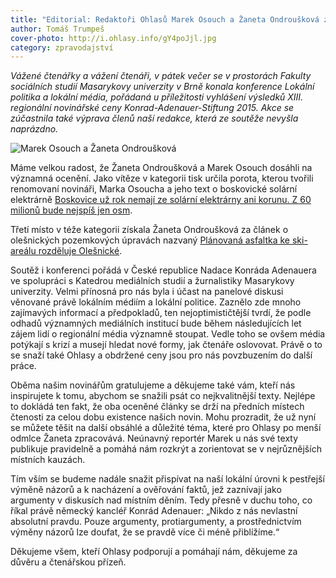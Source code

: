 ```yaml
---
title: "Editorial: Redaktoři Ohlasů Marek Osouch a Žaneta Ondroušková získali novinářské ceny"
author: Tomáš Trumpeš
cover-photo: http://i.ohlasy.info/gY4poJjl.jpg
category: zpravodajství
---
```


*Vážené čtenářky a vážení čtenáři, v pátek večer se v prostorách Fakulty sociálních studií Masarykovy univerzity v Brně konala konference Lokální politika a lokální média, pořádaná u příležitosti vyhlášení výsledků XIII. regionální novinářské ceny Konrad-Adenauer-Stiftung 2015. Akce se zúčastnila také výprava členů naší redakce, která ze soutěže nevyšla naprázdno.*

<img src="http://i.ohlasy.info/gY4poJj.jpg" alt="Marek Osouch a Žaneta Ondroušková" class="img-responsive img-popup" data-author="Tomáš Trumpeš">

Máme velkou radost, že Žaneta Ondroušková a Marek Osouch dosáhli na významná ocenění. Jako vítěze v kategorii tisk určila porota, kterou tvořili renomovaní novináři, Marka Osoucha a jeho text o boskovické solární elektrárně [Boskovice už rok nemají ze solární elektrárny ani korunu. Z 60 milionů bude nejspíš jen osm](/clanky/2015/04/solarni-elektrarna.html).

Třetí místo v téže kategorii získala Žaneta Ondroušková za článek o olešnických pozemkových úpravách nazvaný [Plánovaná asfaltka ke ski-areálu rozděluje Olešnické](/clanky/2015/03/olesnicka-asfaltka.html).

Soutěž i konferenci pořádá v České republice Nadace Konráda Adenauera ve spolupráci s Katedrou mediálních studií a žurnalistiky Masarykovy univerzity. Velmi přínosná pro nás byla i účast na panelové diskusi věnované právě lokálním médiím a lokální politice. Zaznělo zde mnoho zajímavých informací a předpokladů, ten nejoptimističtější tvrdí, že podle odhadů významných mediálních institucí bude během následujících let zájem lidí o regionální média významně stoupat. Vedle toho se ovšem média potýkají s krizí a musejí hledat nové formy, jak čtenáře oslovovat. Právě o to se snaží také Ohlasy a obdržené ceny jsou pro nás povzbuzením do další práce.

Oběma našim novinářům gratulujeme a děkujeme také vám, kteří nás inspirujete k tomu, abychom se snažili psát co nejkvalitnější texty. Nejlépe to dokládá ten fakt, že oba oceněné články se drží na předních místech čtenosti za celou dobu existence našich novin. Mohu prozradit, že už nyní se můžete těšit na další obsáhlé a důležité téma, které pro Ohlasy po menší odmlce Žaneta zpracovává. Neúnavný reportér Marek u nás své texty publikuje pravidelně a pomáhá nám rozkrýt a zorientovat se v nejrůznějších místních kauzách.

Tím vším se budeme nadále snažit přispívat na naší lokální úrovni k pestřejší výměně názorů a k nacházení a ověřování faktů, jež zaznívají jako argumenty v diskusích nad místním děním. Tedy přesně v duchu toho, co říkal právě německý kancléř Konrád Adenauer: „Nikdo z nás nevlastní absolutní pravdu. Pouze argumenty, protiargumenty, a prostřednictvím výměny názorů lze doufat, že se pravdě více či méně přiblížíme.“

Děkujeme všem, kteří Ohlasy podporují a pomáhají nám, děkujeme za důvěru a čtenářskou přízeň.